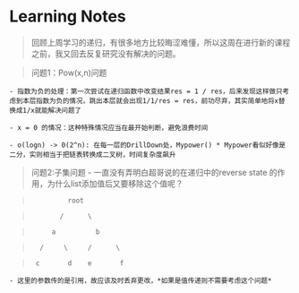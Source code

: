 # Learning Notes
> 回顾上周学习的递归，有很多地方比较晦涩难懂，所以这周在进行新的课程之前，我又回去反复研究没有解决的问题。

> 问题1：Pow(x,n)问题

    - 指数为负的处理：第一次尝试在递归函数中改变结果res = 1 / res，后来发现这样做只考虑到本层指数为负的情况，跳出本层就会出现1/1/res = res，前功尽弃，其实简单地将x替换成1/x就能解决问题了
    
    - x = 0 的情况：这种特殊情况应当在最开始判断，避免浪费时间
    
    - o(logn) -> 0(2^n): 在每一层的DrillDown处，Mypower() * Mypower看似好像是二分，实则相当于把链表转换成二叉树，时间复杂度飙升
    
> 问题2:子集问题
    - 一直没有弄明白超哥说的在递归中的reverse state 的作用，为什么list添加值后又要移除这个值呢？
    
>              root

>            /      \

>          a          b

>       /     \     /      \

>      c       d    e       f

    - 这里的参数传的是引用，故应该及时丢弃更改，*如果是值传递则不需要考虑这个问题*
